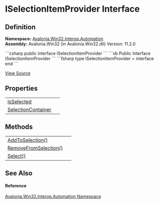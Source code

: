 # ISelectionItemProvider Interface




## Definition
**Namespace:** <a href="N_Avalonia_Win32_Interop_Automation">Avalonia.Win32.Interop.Automation</a>  
**Assembly:** Avalonia.Win32 (in Avalonia.Win32.dll) Version: 11.2.0

<Tabs groupId="api-code-preview">
<TabItem value="csharp" label="C#">
```csharp
public interface ISelectionItemProvider
```
</TabItem>
<TabItem value="vb" label="VB">
```vb
Public Interface ISelectionItemProvider
```
</TabItem>
<TabItem value="fsharp" label="F#">
```fsharp
type ISelectionItemProvider = interface end
```
</TabItem>
</Tabs>



<a href="https://github.com/AvaloniaUI/Avalonia/tree/master/src/Windows/Avalonia.Win32/Interop/Automation/ISelectionItemProvider.cs" title="View the source code">View Source</a>



## Properties
<table>
<tr>
<td><a href="P_Avalonia_Win32_Interop_Automation_ISelectionItemProvider_IsSelected">IsSelected</a></td>
<td> </td>
</tr>
<tr>
<td><a href="P_Avalonia_Win32_Interop_Automation_ISelectionItemProvider_SelectionContainer">SelectionContainer</a></td>
<td> </td>
</tr>
</table>

## Methods
<table>
<tr>
<td><a href="M_Avalonia_Win32_Interop_Automation_ISelectionItemProvider_AddToSelection">AddToSelection()</a></td>
<td> </td>
</tr>
<tr>
<td><a href="M_Avalonia_Win32_Interop_Automation_ISelectionItemProvider_RemoveFromSelection">RemoveFromSelection()</a></td>
<td> </td>
</tr>
<tr>
<td><a href="M_Avalonia_Win32_Interop_Automation_ISelectionItemProvider_Select">Select()</a></td>
<td> </td>
</tr>
</table>

## See Also


#### Reference
<a href="N_Avalonia_Win32_Interop_Automation">Avalonia.Win32.Interop.Automation Namespace</a>  
